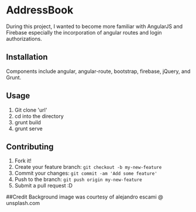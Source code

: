 # AddressBook

During this project, I wanted to become more familiar with AngularJS and Firebase especially the incorporation of angular routes and login authorizations.

## Installation

Components include angular, angular-route, bootstrap, firebase, jQuery, and Grunt.

## Usage
1. Git clone 'url'
2. cd into the directory
3. grunt build
4. grunt serve

## Contributing
1. Fork it!
2. Create your feature branch: `git checkout -b my-new-feature`
3. Commit your changes: `git commit -am 'Add some feature'`
4. Push to the branch: `git push origin my-new-feature`
5. Submit a pull request :D

##Credit
Background image was courtesy of alejandro escami @ unsplash.com
